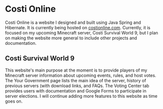 # Costi Online

Costi Online is a website I designed and built using Java Spring and Hibernate. It is currently being hosted on [costionline.com](costionline.com). Currently, it is focused on my upcoming Minecraft server, Costi Survival World 9, but I plan on making the website more general to include other projects and documentation.


## Costi Survival World 9
This website's main purpose at the moment is to provide players of my Minecraft server information about upcoming events, rules, and host votes. The Your Government page lists the main idea of the server, history of previous servers (with download links, and FAQs. The Voting Center tab provides users with documentation and Google Forms to participate in server elections. I will continue adding more features to this website as time goes on.
